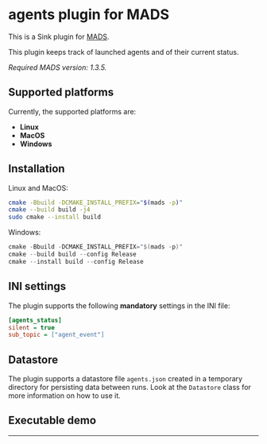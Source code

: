 # agents plugin for MADS

This is a Sink plugin for [MADS](https://github.com/MADS-NET/MADS). 

This plugin keeps track of launched agents and of their current status.

*Required MADS version: 1.3.5.*


## Supported platforms

Currently, the supported platforms are:

* **Linux** 
* **MacOS**
* **Windows**


## Installation

Linux and MacOS:

```bash
cmake -Bbuild -DCMAKE_INSTALL_PREFIX="$(mads -p)"
cmake --build build -j4
sudo cmake --install build
```

Windows:

```powershell
cmake -Bbuild -DCMAKE_INSTALL_PREFIX="$(mads -p)"
cmake --build build --config Release
cmake --install build --config Release
```


## INI settings

The plugin supports the following **mandatory** settings in the INI file:

```ini
[agents_status]
silent = true
sub_topic = ["agent_event"]
```


## Datastore
The plugin supports a datastore file `agents.json` created in a temporary directory for persisting data between runs. Look at the `Datastore` class for more information on how to use it.



## Executable demo

<Explain what happens if the test executable is run>

---